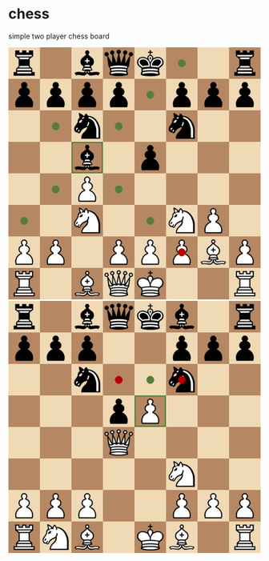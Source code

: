 # chess
simple two player chess board

![alt text](https://raw.githubusercontent.com/yw-1/chess/master/ss1.png)
![alt text](https://raw.githubusercontent.com/yw-1/chess/master/ss2.png)

